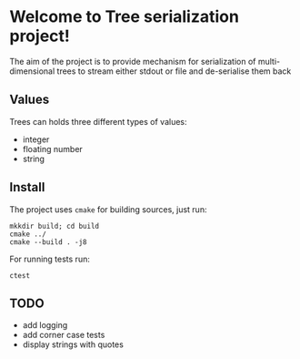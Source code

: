 # Welcome to Tree serialization project!
The aim of the project is to provide mechanism for serialization of multi-dimensional
 trees to stream either stdout or file and de-serialise them back

## Values
Trees can holds three different types of values:
  - integer
  - floating number
  - string

## Install
The project uses `cmake` for building sources, just run:
```
mkkdir build; cd build
cmake ../
cmake --build . -j8
```
For running tests run:
```
ctest
```

## TODO
  - add logging
  - add corner case tests
  - display strings with quotes
  